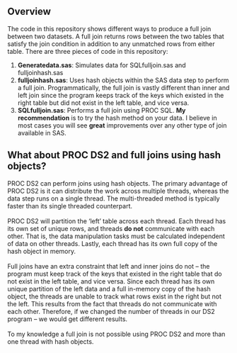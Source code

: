 ## Overview
The code in this repository shows different ways to produce a full join between two datasets.  A full join returns rows between the two tables that satisfy the join condition in addition to any unmatched rows from either table.  There are three pieces of code in this repository:</br>  
1) <b>Generatedata.sas</b>: Simulates data  for SQLfulljoin.sas and fulljoinhash.sas  </br>
2) <b>fulljoinhash.sas</b>: Uses hash objects within the SAS data step to perform a full join.  Programmatically, the full join is vastly different than inner and left join since the program keeps track of the keys which existed in the right table but did not exist in the left table, and vice versa.</br>
3) <b>SQLfulljoin.sas</b>:  Performs a full join using PROC SQL.
<b>My recommendation</b> is to try the hash method on your data.  I believe in most cases you will see <b>great</b> improvements over any other type of join available in SAS.  
## What about PROC DS2 and full joins using hash objects?
PROC DS2 can perform joins using hash objects.  The primary advantage of PROC DS2 is it can distribute the work across multiple threads, whereas the data step runs on a single thread.  The multi-threaded method is typically faster than its single threaded counterpart.</br>  
PROC DS2 will partition the ‘left’ table across each thread. Each thread has its own set of unique rows, and threads <b>do not</b> communicate with each other.  That is, the data manipulation tasks must be calculated independent of data on other threads.  Lastly, each thread has its own full copy of the hash object in memory.</br>  
Full joins have an extra constraint that left and inner joins do not – the program must keep track of the keys that existed in the right table that do not exist in the left table, and vice versa.  Since each thread has its own unique partition of the left data and a full in-memory copy of the hash object, the threads are unable to track what rows exist in the right but not the left.  This results from the fact that threads do not communicate with each other.  Therefore, if we changed the number of threads in our DS2 program – we would get different results.</br>  
To my knowledge a full join is not possible using PROC DS2 and more than one thread with hash objects.
